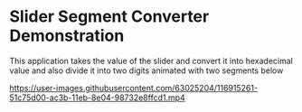 <h1>Slider Segment Converter Demonstration</h1>
<div>
This application takes the value of the slider and convert it into hexadecimal value and also divide it into two digits animated with two segments below
</div>

https://user-images.githubusercontent.com/63025204/116915261-51c75d00-ac3b-11eb-8e04-98732e8ffcd1.mp4

